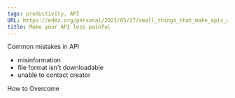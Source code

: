 ```yaml
---
tags: productivity, API
URL: https://edmz.org/personal/2021/05/27/small_things_that_make_apis_a_little_bit_better.html
title: Make your API less painful
---
```


Common mistakes in API
- misinformation
- file format isn't downloadable
- unable to contact creator

How to Overcome